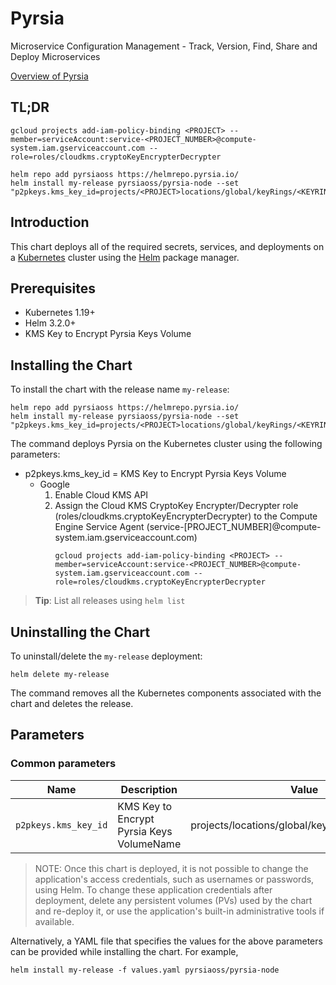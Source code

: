 # Pyrsia

Microservice Configuration Management - Track, Version, Find, Share and Deploy Microservices

[Overview of Pyrsia](https://pyrsia.io)

## TL;DR

```console
gcloud projects add-iam-policy-binding <PROJECT> --member=serviceAccount:service-<PROJECT_NUMBER>@compute-system.iam.gserviceaccount.com --role=roles/cloudkms.cryptoKeyEncrypterDecrypter

helm repo add pyrsiaoss https://helmrepo.pyrsia.io/
helm install my-release pyrsiaoss/pyrsia-node --set "p2pkeys.kms_key_id=projects/<PROJECT>locations/global/keyRings/<KEYRING>/cryptoKeys/<KEY>"
```

## Introduction

This chart deploys all of the required secrets, services, and deployments on a [Kubernetes](https://kubernetes.io) cluster using the [Helm](https://helm.sh) package manager.

## Prerequisites

- Kubernetes 1.19+
- Helm 3.2.0+
- KMS Key to Encrypt Pyrsia Keys Volume

## Installing the Chart

To install the chart with the release name `my-release`:

```console
helm repo add pyrsiaoss https://helmrepo.pyrsia.io/
helm install my-release pyrsiaoss/pyrsia-node --set "p2pkeys.kms_key_id=projects/<PROJECT>locations/global/keyRings/<KEYRING>/cryptoKeys/<KEY>"
```

The command deploys Pyrsia on the Kubernetes cluster using the following parameters:
- p2pkeys.kms_key_id = KMS Key to Encrypt Pyrsia Keys Volume
  - Google
    1. Enable Cloud KMS API
    2. Assign the Cloud KMS CryptoKey Encrypter/Decrypter role (roles/cloudkms.cryptoKeyEncrypterDecrypter) to the Compute Engine Service Agent (service-[PROJECT_NUMBER]@compute-system.iam.gserviceaccount.com)
       ```console
       gcloud projects add-iam-policy-binding <PROJECT> --member=serviceAccount:service-<PROJECT_NUMBER>@compute-system.iam.gserviceaccount.com --role=roles/cloudkms.cryptoKeyEncrypterDecrypter
       ```

> **Tip**: List all releases using `helm list`

## Uninstalling the Chart

To uninstall/delete the `my-release` deployment:

```console
helm delete my-release
```

The command removes all the Kubernetes components associated with the chart and deletes the release.

## Parameters

### Common parameters

| Name                     | Description                                                                                  | Value           |
| ------------------------ | -------------------------------------------------------------------------------------------- | --------------- |
| `p2pkeys.kms_key_id`     | KMS Key to Encrypt Pyrsia Keys VolumeName                                                                  | projects/<PROJECT>locations/global/keyRings/<KEYRING>/cryptoKeys/<KEY> |


> NOTE: Once this chart is deployed, it is not possible to change the application's access credentials, such as usernames or passwords, using Helm. To change these application credentials after deployment, delete any persistent volumes (PVs) used by the chart and re-deploy it, or use the application's built-in administrative tools if available.

Alternatively, a YAML file that specifies the values for the above parameters can be provided while installing the chart. For example,

```console
helm install my-release -f values.yaml pyrsiaoss/pyrsia-node
```

